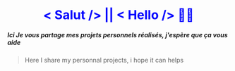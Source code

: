 <!-- <!DOCTYPE html>
<html>
    <head>
        <link rel="stylesheet" type="text/css" href="index.css">
    </head>
    <body>
    <img src="https://www.pexels.com/fr-fr/photo/apple-bureau-bureau-a-domicile-espace-de-travail-7974/"
        alt="coucou"/>
        <div style="background-image: url('24637.png');">
    </body>
</html> -->
<h1 class="Center" style="text-align: center; color: blue;">< Salut /> || < Hello />  🙋🏻</h1>
<h5> Ici Je vous partage mes projets personnels réalisés, j'espère que ça vous aide </h5>
<blockquote> Here I share my personnal projects, i hope it can helps </blockquote>

<!--
**1ranya/1ranya** is a ✨ _special_ ✨ repository because its `README.md` (this file) appears on your GitHub profile.
-->
